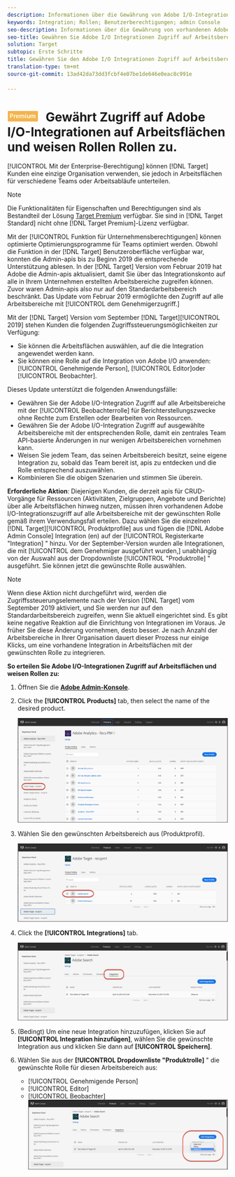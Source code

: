 ```yaml
---
description: Informationen über die Gewährung von Adobe I/O-Integrationen auf alle Arbeitsbereiche mit der gewünschten Rolle.
keywords: Integration; Rollen; Benutzerberechtigungen; admin Console
seo-description: Informationen über die Gewährung von vorhandenen Adobe I/O-Integrationen auf alle Arbeitsbereiche mit der gewünschten Rolle in Adobe Target
seo-title: Gewähren Sie Adobe I/O Integrationen Zugriff auf Arbeitsbereiche und weisen Sie ihnen Rollen in Adobe Target zu.
solution: Target
subtopic: Erste Schritte
title: Gewähren Sie den Adobe I/O Integrationen Zugriff auf Arbeitsbereiche und weisen Sie Rollen zu.
translation-type: tm+mt
source-git-commit: 13ad42da73dd3fcbf4e07be1de646e0eac8c991e

---
```



# ![PREMIUM](/help/assets/premium.png) Gewährt Zugriff auf Adobe I/O-Integrationen auf Arbeitsflächen und weisen Rollen Rollen zu.

[!UICONTROL Mit der Enterprise-Berechtigung] können [!DNL Target] Kunden eine einzige Organisation verwenden, sie jedoch in Arbeitsflächen für verschiedene Teams oder Arbeitsabläufe unterteilen.

>[!NOTE]
>
>Die Funktionalitäten für Eigenschaften und Berechtigungen sind als Bestandteil der Lösung [Target Premium](/help/c-intro/intro.md#premium) verfügbar. Sie sind in [!DNL Target Standard] nicht ohne [!DNL Target Premium]-Lizenz verfügbar.

Mit der [!UICONTROL Funktion für Unternehmensberechtigungen] können optimierte Optimierungsprogramme für Teams optimiert werden. Obwohl die Funktion in der [!DNL Target] Benutzeroberfläche verfügbar war, konnten die Admin-apis bis zu Beginn 2019 die entsprechende Unterstützung ablesen. In der [!DNL Target] Version vom Februar 2019 hat Adobe die Admin-apis aktualisiert, damit Sie über das Integrationskonto auf alle in Ihrem Unternehmen erstellten Arbeitsbereiche zugreifen können. Zuvor waren Admin-apis also nur auf den Standardarbeitsbereich beschränkt. Das Update vom Februar 2019 ermöglichte den Zugriff auf alle Arbeitsbereiche mit [!UICONTROL dem Genehmigerzugriff.]

Mit der [!DNL Target] Version vom September [!DNL Target][!UICONTROL 2019] stehen Kunden die folgenden Zugriffssteuerungsmöglichkeiten zur Verfügung:

* Sie können die Arbeitsflächen auswählen, auf die die Integration angewendet werden kann.
* Sie können eine Rolle auf die Integration von Adobe I/O anwenden: [!UICONTROL Genehmigende Person], [!UICONTROL Editor]oder [!UICONTROL Beobachter].

Dieses Update unterstützt die folgenden Anwendungsfälle:

* Gewähren Sie der Adobe I/O-Integration Zugriff auf alle Arbeitsbereiche mit der [!UICONTROL Beobachterrolle] für Berichterstellungszwecke ohne Rechte zum Erstellen oder Bearbeiten von Ressourcen.
* Gewähren Sie der Adobe I/O-Integration Zugriff auf ausgewählte Arbeitsbereiche mit der entsprechenden Rolle, damit ein zentrales Team API-basierte Änderungen in nur wenigen Arbeitsbereichen vornehmen kann.
* Weisen Sie jedem Team, das seinen Arbeitsbereich besitzt, seine eigene Integration zu, sobald das Team bereit ist, apis zu entdecken und die Rolle entsprechend auszuwählen.
* Kombinieren Sie die obigen Szenarien und stimmen Sie überein.

**Erforderliche Aktion**: Diejenigen Kunden, die derzeit apis für CRUD-Vorgänge für Ressourcen (Aktivitäten, Zielgruppen, Angebote und Berichte) über alle Arbeitsflächen hinweg nutzen, müssen ihren vorhandenen Adobe I/O-Integrationszugriff auf alle Arbeitsbereiche mit der gewünschten Rolle gemäß ihrem Verwendungsfall erteilen. Dazu wählen Sie die einzelnen [!DNL Target][!UICONTROL Produktprofile] aus und fügen die [!DNL Adobe Admin Console] Integration (en) auf der [!UICONTROL Registerkarte "Integration] " hinzu. Vor der September-Version wurden alle Integrationen, die mit [!UICONTROL dem Genehmiger ausgeführt wurden,] unabhängig von der Auswahl aus der Dropdownliste [!UICONTROL "Produktrolle] " ausgeführt. Sie können jetzt die gewünschte Rolle auswählen.

>[!NOTE]
>
>Wenn diese Aktion nicht durchgeführt wird, werden die Zugriffssteuerungselemente nach der Version [!DNL Target] vom September 2019 aktiviert, und Sie werden nur auf den Standardarbeitsbereich zugreifen, wenn Sie aktuell eingerichtet sind. Es gibt keine negative Reaktion auf die Einrichtung von Integrationen im Voraus. Je früher Sie diese Änderung vornehmen, desto besser. Je nach Anzahl der Arbeitsbereiche in Ihrer Organisation dauert dieser Prozess nur einige Klicks, um eine vorhandene Integration in Arbeitsflächen mit der gewünschten Rolle zu integrieren.

**So erteilen Sie Adobe I/O-Integrationen Zugriff auf Arbeitsflächen und weisen Rollen zu:**

1. Öffnen Sie die **[Adobe Admin-Konsole](https://adminconsole.adobe.com)**.

1. Click the **[!UICONTROL Products]** tab, then select the name of the desired product.

   ![Produkt in Adobe Admin Console auswählen](/help/administrating-target/c-user-management/property-channel/assets/io-choose-product.png)

1. Wählen Sie den gewünschten Arbeitsbereich aus (Produktprofil).

   ![Produktprofil auswählen](/help/administrating-target/c-user-management/property-channel/assets/io-select-product-profile.png)

1. Click the **[!UICONTROL Integrations]** tab.

   ![Integrations-Registerkarte](/help/administrating-target/c-user-management/property-channel/assets/integrations-tab.png)

1. (Bedingt) Um eine neue Integration hinzuzufügen, klicken Sie auf **[!UICONTROL Integration hinzufügen]**, wählen Sie die gewünschte Integration aus und klicken Sie dann auf **[!UICONTROL Speichern]**.

1. Wählen Sie aus der **[!UICONTROL Dropdownliste "Produktrolle]** " die gewünschte Rolle für diesen Arbeitsbereich aus:

   * [!UICONTROL Genehmigende Person]
   * [!UICONTROL Editor]
   * [!UICONTROL Beobachter]
   ![Rolle "Produktprofil" wählen](/help/administrating-target/c-user-management/property-channel/assets/product-profile-role.png)
